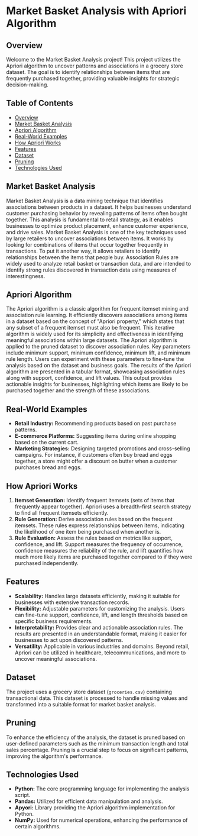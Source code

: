 # Market Basket Analysis with Apriori Algorithm

## Overview

Welcome to the Market Basket Analysis project! This project utilizes the Apriori algorithm to uncover patterns and associations in a grocery store dataset. The goal is to identify relationships between items that are frequently purchased together, providing valuable insights for strategic decision-making.

## Table of Contents

- [Overview](#overview)
- [Market Basket Analysis](#market-basket-analysis)
- [Apriori Algorithm](#apriori-algorithm)
- [Real-World Examples](#real-world-examples)
- [How Apriori Works](#how-apriori-works)
- [Features](#features)
- [Dataset](#dataset)
- [Pruning](#pruning)
- [Technologies Used](#technologies-used)

## Market Basket Analysis

Market Basket Analysis is a data mining technique that identifies associations between products in a dataset. It helps businesses understand customer purchasing behavior by revealing patterns of items often bought together. This analysis is fundamental to retail strategy, as it enables businesses to optimize product placement, enhance customer experience, and drive sales.
Market Basket Analysis is one of the key techniques used by large retailers to uncover associations between items. It works by looking for combinations of items that occur together frequently in transactions. To put it another way, it allows retailers to identify relationships between the items that people buy.
Association Rules are widely used to analyze retail basket or transaction data, and are intended to identify strong rules discovered in transaction data using measures of interestingness.

## Apriori Algorithm

The Apriori algorithm is a classic algorithm for frequent itemset mining and association rule learning. It efficiently discovers associations among items in a dataset based on the concept of "Apriori property," which states that any subset of a frequent itemset must also be frequent. This iterative algorithm is widely used for its simplicity and effectiveness in identifying meaningful associations within large datasets.
The Apriori algorithm is applied to the pruned dataset to discover association rules. Key parameters include minimum support, minimum confidence, minimum lift, and minimum rule length. Users can experiment with these parameters to fine-tune the analysis based on the dataset and business goals.
The results of the Apriori algorithm are presented in a tabular format, showcasing association rules along with support, confidence, and lift values. This output provides actionable insights for businesses, highlighting which items are likely to be purchased together and the strength of these associations.

## Real-World Examples

- **Retail Industry:** Recommending products based on past purchase patterns.
- **E-commerce Platforms:** Suggesting items during online shopping based on the current cart.
- **Marketing Strategies:** Designing targeted promotions and cross-selling campaigns. For instance, if customers often buy bread and eggs together, a store might offer a discount on butter when a customer purchases bread and eggs.

## How Apriori Works

1. **Itemset Generation:** Identify frequent itemsets (sets of items that frequently appear together). Apriori uses a breadth-first search strategy to find all frequent itemsets efficiently.
2. **Rule Generation:** Derive association rules based on the frequent itemsets. These rules express relationships between items, indicating the likelihood of one item being purchased when another is.
3. **Rule Evaluation:** Assess the rules based on metrics like support, confidence, and lift. Support measures the frequency of occurrence, confidence measures the reliability of the rule, and lift quantifies how much more likely items are purchased together compared to if they were purchased independently.

## Features

- **Scalability:** Handles large datasets efficiently, making it suitable for businesses with extensive transaction records.
- **Flexibility:** Adjustable parameters for customizing the analysis. Users can fine-tune support, confidence, lift, and length thresholds based on specific business requirements.
- **Interpretability:** Provides clear and actionable association rules. The results are presented in an understandable format, making it easier for businesses to act upon discovered patterns.
- **Versatility:** Applicable in various industries and domains. Beyond retail, Apriori can be utilized in healthcare, telecommunications, and more to uncover meaningful associations.

## Dataset

The project uses a grocery store dataset (`groceries.csv`) containing transactional data. This dataset is processed to handle missing values and transformed into a suitable format for market basket analysis.

## Pruning

To enhance the efficiency of the analysis, the dataset is pruned based on user-defined parameters such as the minimum transaction length and total sales percentage. Pruning is a crucial step to focus on significant patterns, improving the algorithm's performance.

## Technologies Used

- **Python:** The core programming language for implementing the analysis script.
- **Pandas:** Utilized for efficient data manipulation and analysis.
- **Apyori:** Library providing the Apriori algorithm implementation for Python.
- **NumPy:** Used for numerical operations, enhancing the performance of certain algorithms.

